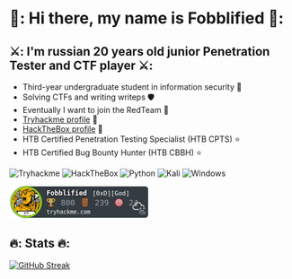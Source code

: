 #  :raised_hands:: Hi there, my name is Fobblified :raised_hands::

## :crossed_swords:: I'm russian 20 years old junior Penetration Tester and CTF player :crossed_swords::

- Third-year undergraduate student in information security :bookmark_tabs:
- Solving CTFs and writing writeps :shield:
- Eventually I want to join the RedTeam :red_envelope:
- [Tryhackme profile](https://tryhackme.com/p/Fobblified) :gem:
- [HackTheBox profile](https://app.hackthebox.com/profile/190597) :dart:
- HTB Certified Penetration Testing Specialist (HTB CPTS) :star:
- HTB Certified Bug Bounty Hunter (HTB CBBH) :star:

![Tryhackme](https://img.shields.io/badge/-TryHackMe-1a2332?style=flat-square&logo=Tryhackme)
![HackTheBox](https://img.shields.io/badge/-Hackthebox-1a2332?style=flat-square&logo=Hackthebox)
![Python](https://img.shields.io/badge/-Python-1a2332?style=flat-square&logo=python&logoColor=yellow)
![Kali](https://img.shields.io/badge/-Kali_linux-1a2332?style=flat-square&logo=kali-linux)
![Windows](https://img.shields.io/badge/-Windows-1a2332?style=flat-square&logo=windows)


![](https://github.com/fobblified/Fobblified/blob/main/Fobblified.png)

## :fire:: Stats :fire::
[![GitHub Streak](http://github-readme-streak-stats.herokuapp.com?user=Fobblified&theme=chartreuse-dark	)](https://git.io/streak-stats)
